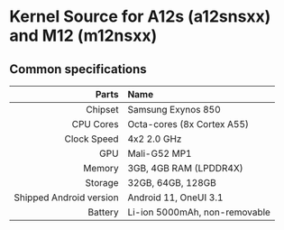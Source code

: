 # Kernel Source for A12s (a12snsxx) and M12 (m12nsxx)

## Common specifications
Parts    | Name
--------:|:----------------------
Chipset  | Samsung Exynos 850
CPU Cores      | Octa-cores (8x Cortex A55)
Clock Speed   | 4x2 2.0 GHz
GPU      | Mali-G52 MP1
Memory   | 3GB, 4GB RAM (LPDDR4X)
Storage  | 32GB, 64GB, 128GB
Shipped Android version | Android 11, OneUI 3.1
Battery  | Li-ion 5000mAh, non-removable
